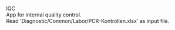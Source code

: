 IQC  
App for internal quality control.  
Read 'Diagnostic/Common/Labor/PCR-Kontrollen.xlsx' as input file.
